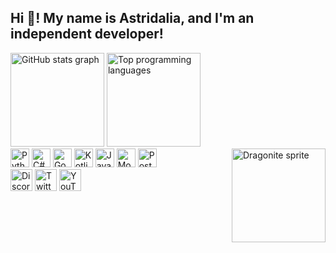 <!DOCTYPE html>
<html>
<body>

<h2>Hi 👋! My name is Astridalia, and I'm an independent developer!</h2>

<div>
    <img src="https://github-readme-stats.vercel.app/api?username=astridalia&hide_title=true&hide_rank=false&show_icons=true&include_all_commits=true&count_private=true&disable_animations=false&theme=dracula&locale=en&hide_border=true" height="150" alt="GitHub stats graph" />
    <img src="https://github-readme-stats.vercel.app/api/top-langs?username=astridalia&locale=en&hide_title=true&layout=compact&card_width=320&langs_count=5&theme=dracula&hide_border=true" height="150" alt="Top programming languages" />
</div>

<img align="right" height="150" src="https://www.pkmnstats.com/static/sprites/3/esmeralda/shiny/149-dragonite.gif" alt="Dragonite sprite" />

<div>
    <img src="https://cdn.jsdelivr.net/gh/devicons/devicon/icons/python/python-original.svg" height="30" alt="Python logo" />
    <img src="https://cdn.jsdelivr.net/gh/devicons/devicon/icons/csharp/csharp-original.svg" height="30" alt="C# logo" />
    <img src="https://cdn.jsdelivr.net/gh/devicons/devicon/icons/go/go-original.svg" height="30" alt="Go logo" />
    <img src="https://cdn.jsdelivr.net/gh/devicons/devicon/icons/kotlin/kotlin-original.svg" height="30" alt="Kotlin logo" />
    <img src="https://cdn.jsdelivr.net/gh/devicons/devicon/icons/java/java-original.svg" height="30" alt="Java logo" />
    <img src="https://cdn.jsdelivr.net/gh/devicons/devicon/icons/mongodb/mongodb-original.svg" height="30" alt="MongoDB logo" />
    <img src="https://cdn.jsdelivr.net/gh/devicons/devicon/icons/postgresql/postgresql-original.svg" height="30" alt="PostgreSQL logo" />
</div>
<div>
    <a href="https://discord.gg/REdzRxqbTF"><img src="https://img.shields.io/static/v1?message=Discord&logo=discord&label=&color=7289DA&logoColor=white&labelColor=&style=for-the-badge" height="35" alt="Discord logo" /></a>
    <a href="https://twitter.com/astridaliadev"><img src="https://img.shields.io/static/v1?message=Twitter&logo=twitter&label=&color=1DA1F2&logoColor=white&labelColor=&style=for-the-badge" height="35" alt="Twitter logo" /></a>
    <a href="https://www.youtube.com/@keromusic"><img src="https://img.shields.io/static/v1?message=YouTube&logo=youtube&label=&color=FF0000&logoColor=white&labelColor=&style=for-the-badge" height="35" alt="YouTube logo" /></a>
</div>

</body>
</html>
